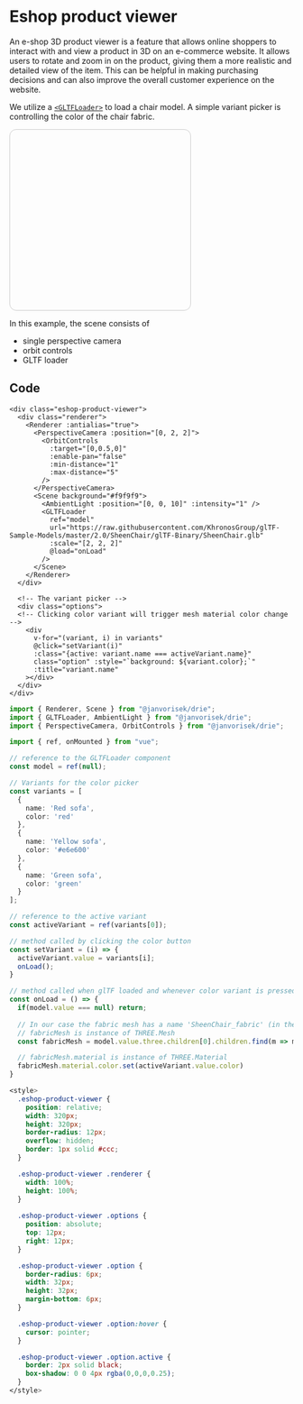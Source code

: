 <script setup lang="ts">
// Basic example just imports the used Drie components
import { Renderer, Scene } from "../../src"; // always needed
import { GLTFLoader, AmbientLight } from "../../src"; // mesh
import { PerspectiveCamera, OrbitControls } from "../../src"; // camera

import { ref, onMounted } from "vue";

const model = ref(null);

const variants = [
  {
    name: 'Red sofa',
    color: 'red'
  },
  {
    name: 'Yellow sofa',
    color: '#e6e600'
  },
  {
    name: 'Green sofa',
    color: 'green'
  }
];

const activeVariant = ref(variants[0]);

onMounted(() => {
  //console.log();
});

const setVariant = (i) => {
  activeVariant.value = variants[i];
  onLoad();
}

const onLoad = () => {
  if(model.value === null) return;
  const fabric = model.value.three.children[0].children.find(m => m.name === 'SheenChair_fabric');
  fabric.material.color.set(activeVariant.value.color)
}

</script>

<style>
  .eshop-product-viewer {
    position: relative;
    width: 320px;
    height: 320px;
    border-radius: 12px;
    overflow: hidden;
    border: 1px solid #ccc;
  }

  .eshop-product-viewer .renderer {
    width: 100%;
    height: 100%;
  }
  
  .eshop-product-viewer .options {
    position: absolute;
    top: 12px;
    right: 12px;
  }

  .eshop-product-viewer .option {
    border-radius: 6px;
    width: 32px;
    height: 32px;
    margin-bottom: 6px;
  }

  .eshop-product-viewer .option:hover {
    cursor: pointer;
  }

  .eshop-product-viewer .option.active {
    border: 2px solid black;
    box-shadow: 0 0 4px rgba(0,0,0,0.25);
  }
</style>

# Eshop product viewer

An e-shop 3D product viewer is a feature that allows online shoppers to interact with and view a product in 3D on an e-commerce website. It allows users to rotate and zoom in on the product, giving them a more realistic and detailed view of the item. This can be helpful in making purchasing decisions and can also improve the overall customer experience on the website.

We utilize a [`<GLTFLoader>`](/components/Loaders/GLTFLoader) to load a chair model. A simple variant picker is controlling the color of the chair fabric.

<ClientOnly>
<div class="eshop-product-viewer">
  <div class="renderer">
    <Renderer :antialias="true">
      <PerspectiveCamera :position="[0, 2, 2]">
        <OrbitControls :target="[0,0.5,0]" :enable-pan="false" :min-distance="1" :max-distance="5" />
      </PerspectiveCamera>
      <Scene background="#f9f9f9">
        <AmbientLight :position="[0,0,10]" :intensity="1" />
        <GLTFLoader ref="model" @load="onLoad" :scale="[2,2,2]" url="https://raw.githubusercontent.com/KhronosGroup/glTF-Sample-Models/master/2.0/SheenChair/glTF-Binary/SheenChair.glb" />
      </Scene>
    </Renderer>
  </div>
  <div class="options">
    <div v-for="(variant, i) in variants" @click="setVariant(i)" :class="{active: variant.name === activeVariant.name}" class="option" :style="`background: ${variant.color};`" :title="variant.name"></div>
  </div>
</div>
</ClientOnly>

In this example, the scene consists of

- single perspective camera
- orbit controls
- GLTF loader 

## Code

```vue-html
<div class="eshop-product-viewer">
  <div class="renderer">
    <Renderer :antialias="true">
      <PerspectiveCamera :position="[0, 2, 2]">
        <OrbitControls
          :target="[0,0.5,0]"
          :enable-pan="false"
          :min-distance="1"
          :max-distance="5"
        />
      </PerspectiveCamera>
      <Scene background="#f9f9f9">
        <AmbientLight :position="[0, 0, 10]" :intensity="1" />
        <GLTFLoader
          ref="model"
          url="https://raw.githubusercontent.com/KhronosGroup/glTF-Sample-Models/master/2.0/SheenChair/glTF-Binary/SheenChair.glb"
          :scale="[2, 2, 2]"
          @load="onLoad"
        />
      </Scene>
    </Renderer>
  </div>

  <!-- The variant picker -->
  <div class="options">
  <!-- Clicking color variant will trigger mesh material color change -->
    <div
      v-for="(variant, i) in variants"
      @click="setVariant(i)"
      :class="{active: variant.name === activeVariant.name}"
      class="option" :style="`background: ${variant.color};`"
      :title="variant.name"
    ></div>
  </div>
</div>
```

```ts
import { Renderer, Scene } from "@janvorisek/drie";
import { GLTFLoader, AmbientLight } from "@janvorisek/drie";
import { PerspectiveCamera, OrbitControls } from "@janvorisek/drie";

import { ref, onMounted } from "vue";

// reference to the GLTFLoader component
const model = ref(null);

// Variants for the color picker
const variants = [
  {
    name: 'Red sofa',
    color: 'red'
  },
  {
    name: 'Yellow sofa',
    color: '#e6e600'
  },
  {
    name: 'Green sofa',
    color: 'green'
  }
];

// reference to the active variant
const activeVariant = ref(variants[0]);

// method called by clicking the color button
const setVariant = (i) => {
  activeVariant.value = variants[i];
  onLoad();
}

// method called when glTF loaded and whenever color variant is pressed
const onLoad = () => {
  if(model.value === null) return;
  
  // In our case the fabric mesh has a name 'SheenChair_fabric' (in the glTF file)
  // fabricMesh is instance of THREE.Mesh
  const fabricMesh = model.value.three.children[0].children.find(m => m.name === 'SheenChair_fabric');

  // fabricMesh.material is instance of THREE.Material
  fabricMesh.material.color.set(activeVariant.value.color)
}
```

```css
<style>
  .eshop-product-viewer {
    position: relative;
    width: 320px;
    height: 320px;
    border-radius: 12px;
    overflow: hidden;
    border: 1px solid #ccc;
  }

  .eshop-product-viewer .renderer {
    width: 100%;
    height: 100%;
  }
  
  .eshop-product-viewer .options {
    position: absolute;
    top: 12px;
    right: 12px;
  }

  .eshop-product-viewer .option {
    border-radius: 6px;
    width: 32px;
    height: 32px;
    margin-bottom: 6px;
  }

  .eshop-product-viewer .option:hover {
    cursor: pointer;
  }

  .eshop-product-viewer .option.active {
    border: 2px solid black;
    box-shadow: 0 0 4px rgba(0,0,0,0.25);
  }
</style>
```